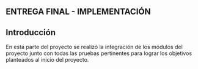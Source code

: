 ## ENTREGA FINAL - IMPLEMENTACIÓN

## Introducción 

En esta parte del proyecto se realizó la integración de los módulos del proyecto junto con todas las pruebas pertinentes para lograr los objetivos planteados al inicio del proyecto.

